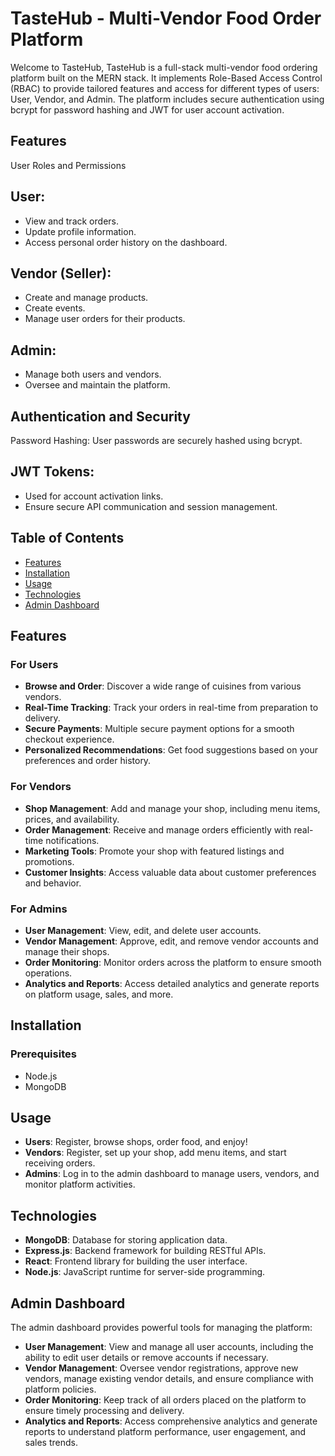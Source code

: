 
# TasteHub - Multi-Vendor Food Order Platform

Welcome to TasteHub, TasteHub is a full-stack multi-vendor food ordering platform built on the MERN stack. It implements Role-Based Access Control (RBAC) to provide tailored features and access for different types of users: User, Vendor, and Admin. The platform includes secure authentication using bcrypt for password hashing and JWT for user account activation.

## Features
User Roles and Permissions
## User:
- View and track orders.
- Update profile information.
- Access personal order history on the dashboard.
## Vendor (Seller):
- Create and manage products.
- Create events.
- Manage user orders for their products.
## Admin:
- Manage both users and vendors.
- Oversee and maintain the platform.
## Authentication and Security
Password Hashing: User passwords are securely hashed using bcrypt.
## JWT Tokens:
- Used for account activation links.
- Ensure secure API communication and session management.

## Table of Contents

- [Features](#features)
- [Installation](#installation)
- [Usage](#usage)
- [Technologies](#technologies)
- [Admin Dashboard](#admin-dashboard)
  
## Features

### For Users
- **Browse and Order**: Discover a wide range of cuisines from various vendors.
- **Real-Time Tracking**: Track your orders in real-time from preparation to delivery.
- **Secure Payments**: Multiple secure payment options for a smooth checkout experience.
- **Personalized Recommendations**: Get food suggestions based on your preferences and order history.

### For Vendors
- **Shop Management**: Add and manage your shop, including menu items, prices, and availability.
- **Order Management**: Receive and manage orders efficiently with real-time notifications.
- **Marketing Tools**: Promote your shop with featured listings and promotions.
- **Customer Insights**: Access valuable data about customer preferences and behavior.

### For Admins
- **User Management**: View, edit, and delete user accounts.
- **Vendor Management**: Approve, edit, and remove vendor accounts and manage their shops.
- **Order Monitoring**: Monitor orders across the platform to ensure smooth operations.
- **Analytics and Reports**: Access detailed analytics and generate reports on platform usage, sales, and more.

## Installation

### Prerequisites
- Node.js
- MongoDB

## Usage

- **Users**: Register, browse shops, order food, and enjoy!
- **Vendors**: Register, set up your shop, add menu items, and start receiving orders.
- **Admins**: Log in to the admin dashboard to manage users, vendors, and monitor platform activities.

## Technologies

- **MongoDB**: Database for storing application data.
- **Express.js**: Backend framework for building RESTful APIs.
- **React**: Frontend library for building the user interface.
- **Node.js**: JavaScript runtime for server-side programming.

## Admin Dashboard

The admin dashboard provides powerful tools for managing the platform:

- **User Management**: View and manage all user accounts, including the ability to edit user details or remove accounts if necessary.
- **Vendor Management**: Oversee vendor registrations, approve new vendors, manage existing vendor details, and ensure compliance with platform policies.
- **Order Monitoring**: Keep track of all orders placed on the platform to ensure timely processing and delivery.
- **Analytics and Reports**: Access comprehensive analytics and generate reports to understand platform performance, user engagement, and sales trends.

